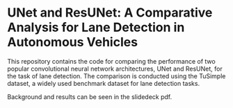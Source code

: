 # UNet and ResUNet: A Comparative Analysis for Lane Detection in Autonomous Vehicles
This repository contains the code for comparing the performance of two popular convolutional neural network architectures, UNet and ResUNet, for the task of lane detection. The comparison is conducted using the TuSimple dataset, a widely used benchmark dataset for lane detection tasks.

Background and results can be seen in the slidedeck pdf. 
